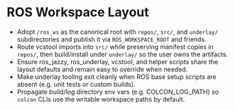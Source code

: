 # ROS Workspace Layout

- Adopt `/ros_ws` as the canonical root with `repos/`, `src/`, and `underlay/` subdirectories and publish it via `ROS_WORKSPACE_ROOT` and friends.
- Route vcstool imports into `src/` while preserving manifest copies in `repos/`, then build/install under `underlay/` so the user owns the artifacts.
- Ensure ros_jazzy, ros_underlay, vcstool, and helper scripts share the layout defaults and remain easy to override when needed.
- Make underlay tooling exit cleanly when ROS base setup scripts are absent (e.g. unit tests or custom builds).
- Propagate build/log directory env vars (e.g. COLCON_LOG_PATH) so `colcon` CLIs use the writable workspace paths by default.
